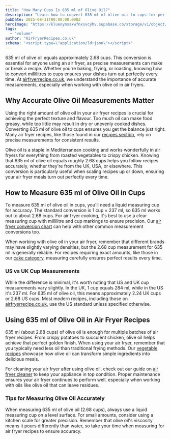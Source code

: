 ```yaml
---
title: "How Many Cups Is 635 ml of Olive Oil?"
description: "Learn how to convert 635 ml of olive oil to cups for perfect air fryer recipes. Get accurate measurements in seconds!"
pubDate: 2025-08-11T00:00:00.000Z
heroImage: "https://klueoymssxwfnxsvcyhv.supabase.co/storage/v1/object/public/md/how-many-cups-is-635-ml-of-olive-oil-e8b47974.webp"
tags:
  - "volume"
author: "AirFryerRecipes.co.uk"
schema: "<script type=\"application/ld+json\"></script>"
---
```


<p>635 ml of olive oil equals approximately 2.68 cups. This conversion is essential for anyone using an air fryer, as precise measurements can make or break a recipe. Whether you're baking, frying, or roasting, knowing how to convert millilitres to cups ensures your dishes turn out perfectly every time. At <a href=https://www.airfryerrecipe.co.uk/>airfryerrecipe.co.uk</a>, we understand the importance of accurate measurements, especially when working with olive oil in air fryers.</p>

<h2>Why Accurate Olive Oil Measurements Matter</h2>
<p>Using the right amount of olive oil in your air fryer recipes is crucial for achieving the perfect texture and flavour. Too much oil can make food greasy, while too little may result in dry or unevenly cooked dishes. Converting 635 ml of olive oil to cups ensures you get the balance just right. Many air fryer recipes, like those found in our <a href=https://www.airfryerrecipe.co.uk/recipes>recipes section</a>, rely on precise measurements for consistent results.</p>
<p>Olive oil is a staple in Mediterranean cooking and works wonderfully in air fryers for everything from roasted vegetables to crispy chicken. Knowing that 635 ml of olive oil equals roughly 2.68 cups helps you follow recipes accurately, whether they're from the UK, USA, or elsewhere. This conversion is particularly useful when scaling recipes up or down, ensuring your air fryer meals turn out perfectly every time.</p>

<h2>How to Measure 635 ml of Olive Oil in Cups</h2>
<p>To measure 635 ml of olive oil in cups, you'll need a liquid measuring cup for accuracy. The standard conversion is 1 cup = 237 ml, so 635 ml works out to about 2.68 cups. For air fryer cooking, it's best to use a clear measuring cup with millilitre and cup markings to ensure precision. Our <a href=https://www.airfryerrecipe.co.uk/air-fryer-conversion-chart>air fryer conversion chart</a> can help with other common measurement conversions too.</p>
<p>When working with olive oil in your air fryer, remember that different brands may have slightly varying densities, but the 2.68 cup measurement for 635 ml is generally reliable. For recipes requiring exact amounts, like those in our <a href=https://www.airfryerrecipe.co.uk/recipe-category/cakes>cake category</a>, measuring carefully ensures perfect results every time.</p>

<h3>US vs UK Cup Measurements</h3>
<p>While the difference is minimal, it's worth noting that US and UK cup measurements vary slightly. In the UK, 1 cup equals 284 ml, while in the US it's 237 ml. For 635 ml of olive oil, this means approximately 2.24 UK cups or 2.68 US cups. Most modern recipes, including those on <a href=https://www.airfryerrecipe.co.uk/>airfryerrecipe.co.uk</a>, use the US standard unless specified otherwise.</p>

<h2>Using 635 ml of Olive Oil in Air Fryer Recipes</h2>
<p>635 ml (about 2.68 cups) of olive oil is enough for multiple batches of air fryer recipes. From crispy potatoes to succulent chicken, olive oil helps achieve that perfect golden finish. When using your air fryer, remember that you typically need less oil than traditional frying methods. Our <a href=https://www.airfryerrecipe.co.uk/recipe-category/vegetables>vegetable recipes</a> showcase how olive oil can transform simple ingredients into delicious meals.</p>
<p>For cleaning your air fryer after using olive oil, check out our guide on <a href=https://www.airfryerrecipe.co.uk/air-fryer-cleaner>air fryer cleaner</a> to keep your appliance in top condition. Proper maintenance ensures your air fryer continues to perform well, especially when working with oils like olive oil that can leave residues.</p>

<h3>Tips for Measuring Olive Oil Accurately</h3>
<p>When measuring 635 ml of olive oil (2.68 cups), always use a liquid measuring cup on a level surface. For small amounts, consider using a kitchen scale for greater precision. Remember that olive oil's viscosity means it pours differently than water, so take your time when measuring for air fryer recipes to ensure accuracy.</p>